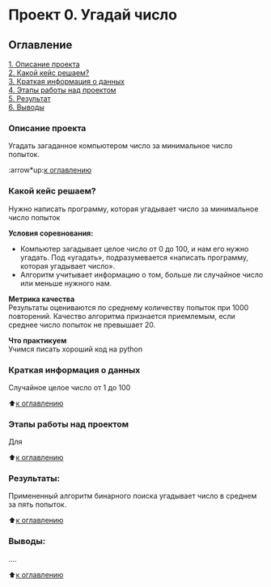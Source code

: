 # Проект 0. Угадай число

## Оглавление

[1. Описание проекта](.README.md#Описание-проекта)  
[2. Какой кейс решаем?](.README.md#Какой-кейс-решаем)  
[3. Краткая информация о данных](.README.md#Краткая-информация-о-данных)  
[4. Этапы работы над проектом](.README.md#Этапы-работы-над-проектом)  
[5. Результат](.README.md#Результат)  
[6. Выводы](.README.md#Выводы)

### Описание проекта

Угадать загаданное компьютером число за минимальное число попыток.

:arrow*up:[к оглавлению](*)

### Какой кейс решаем?

Нужно написать программу, которая угадывает число за минимальное число попыток

**Условия соревнования:**

- Компьютер загадывает целое число от 0 до 100, и нам его нужно угадать. Под «угадать», подразумевается «написать программу, которая угадывает число».
- Алгоритм учитывает информацию о том, больше ли случайное число или меньше нужного нам.

**Метрика качества**  
Результаты оцениваются по среднему количеству попыток при 1000 повторений. Качество алгоритма признается приемлемым, если среднее число попыток не превышает 20.

**Что практикуем**  
Учимся писать хороший код на python

### Краткая информация о данных

Случайное целое число от 1 до 100

:arrow_up:[к оглавлению](.README.md#Оглавление)

### Этапы работы над проектом

Для

:arrow_up:[к оглавлению](.README.md#Оглавление)

### Результаты:

Примененный алгоритм бинарного поиска угадывает число в среднем за пять попыток.

:arrow_up:[к оглавлению](.README.md#Оглавление)

### Выводы:

....

:arrow_up:[к оглавлению](.README.md#Оглавление)
